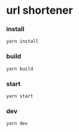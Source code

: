 # url shortener

### install 
``` 
yarn install
```
### build
```
yarn build
```
### start
```
yarn start
```
### dev
```
yarn dev
```
